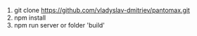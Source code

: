 1. git clone https://github.com/vladyslav-dmitriev/pantomax.git
2. npm install
3. npm run server
   or folder 'build'
